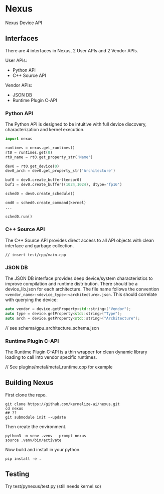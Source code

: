 # Nexus

Nexus Device API

## Interfaces

There are 4 interfaces in Nexus, 2 User APIs and 2 Vendor APIs.

User APIs:
* Python API
* C++ Source API

Vendor APIs:
* JSON DB
* Runtime Plugin C-API

### Python API

The Python API is designed to be intuitive with full device discovery, characterization and kernel execution.

```python
import nexus

runtimes = nexus.get_runtimes()
rt0 = runtimes.get(0)
rt0_name = rt0.get_property_str('Name')

dev0 = rt0.get_device(0)
dev0_arch = dev0.get_property_str('Architecture')

buf0 = dev0.create_buffer(tensor0)
buf1 = dev0.create_buffer((1024,1024), dtype='fp16')

sched0 = dev0.create_schedule()

cmd0 = sched0.create_command(kernel)
...

sched0.run()
```

### C++ Source API

The C++ Source API provides direct access to all API objects with clean interface and garbage collection.

```
// insert test/cpp/main.cpp
```

### JSON DB

The JSON DB interface provides deep device/system characteristics to improve compilation and runtime distribution. There should be a device_lib.json for each architecture. 
The file name follows the convention `<vendor_name>-<device_type>-<architecture>.json`. This should correlate with querying the device:

```c++
auto vendor = device.getProperty<std::string>("Vendor");
auto type = device.getProperty<std::string>("Type");
auto arch = device.getProperty<std::string>("Architecture");
```

// see schema/gpu_architecture_schema.json


### Runtime Plugin C-API

The Runtime Plugin C-API is a thin wrapper for clean dynamic library loading to call into vendor specific runtimes.

// See plugins/metal/metal_runtime.cpp for example


## Building Nexus

First clone the repo.

```shell
git clone https://github.com/kernelize-ai/nexus.git
cd nexus
## ??
git submodule init --update
```

Then create the environment.

```shell
python3 -m venv .venv --prompt nexus
source .venv/bin/activate
```

Now build and install in your python.

```shell
pip install -e .
```

## Testing

Try test/pynexus/test.py
(still needs kernel.so)
